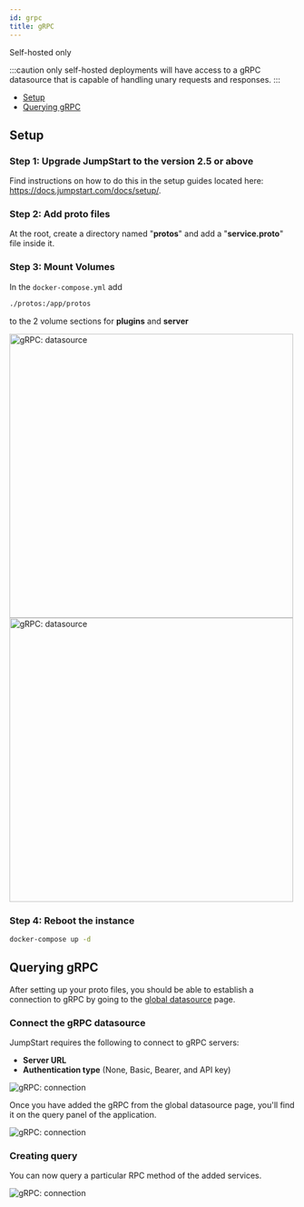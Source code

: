 ```yaml
---
id: grpc
title: gRPC
---
```


<div className='badge badge--primary heading-badge'>Self-hosted only</div>

:::caution
only self-hosted deployments will have access to a gRPC datasource that is capable of handling unary requests and responses.
:::

- [Setup](#setup)
- [Querying gRPC](#querying-grpc)

## Setup

### Step 1: Upgrade JumpStart to the version 2.5 or above

Find instructions on how to do this in the setup guides located here: https://docs.jumpstart.com/docs/setup/.

### Step 2: Add proto files

At the root, create a directory named "**protos**" and add a "**service.proto**" file inside it.


### Step 3: Mount Volumes

In the `docker-compose.yml` add

```bash
./protos:/app/protos
```

to the 2 volume sections for **plugins** and **server**


<div style={{textAlign: 'center'}}>

<img className="screenshot-full" src="/img/datasource-reference/grpc/proto1.png" alt="gRPC: datasource" width='500' />

</div>

<div style={{textAlign: 'center'}}>

<img className="screenshot-full" src="/img/datasource-reference/grpc/proto2.png" alt="gRPC: datasource"  width='500'/>

</div>

### Step 4: Reboot the instance

```bash
docker-compose up -d
```

## Querying gRPC

After setting up your proto files, you should be able to establish a connection to gRPC by going to the [global datasource](/docs/data-sources/overview) page.

### Connect the gRPC datasource

JumpStart requires the following to connect to gRPC servers:

- **Server URL**
- **Authentication type** (None, Basic, Bearer, and API key)

<div style={{textAlign: 'center'}}>

<img className="screenshot-full" src="/img/datasource-reference/grpc/connection.png" alt="gRPC: connection" />

</div>

Once you have added the gRPC from the global datasource page, you'll find it on the query panel of the application.

<div style={{textAlign: 'center'}}>

<img className="screenshot-full" src="/img/datasource-reference/grpc/grpcgds.png" alt="gRPC: connection" />

</div>

### Creating query

You can now query a particular RPC method of the added services.

<div style={{textAlign: 'center'}}>

<img className="screenshot-full" src="/img/datasource-reference/grpc/query.png" alt="gRPC: connection" />

</div>